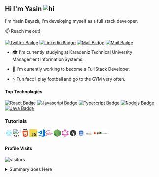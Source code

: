## Hi I'm Yasin <img src="https://user-images.githubusercontent.com/1303154/88677602-1635ba80-d120-11ea-84d8-d263ba5fc3c0.gif" width="28px" alt="hi">

I'm Yasin Beyazlı, I'm developing myself as a full stack developer. 

:mailbox: Reach me out!

[![Twitter Badge](https://img.shields.io/badge/-@beyazl_yasin-1ca0f1?style=flat&labelColor=1ca0f1&logo=twitter&logoColor=white&link=https://twitter.com/beyazl_yasin)](https://twitter.com/beyazl_yasin) 
[![Linkedin Badge](https://img.shields.io/badge/-YasinBeyazlı-0e76a8?style=flat&labelColor=0e76a8&logo=linkedin&logoColor=white)](https://www.linkedin.com/in/yasinbeyazli/) 
[![Mail Badge](https://img.shields.io/badge/-@yasin_beyazli-e84393?style=flat&labelColor=e84393&logo=instagram&logoColor=white)](https://instagram.com/yasin_beyazli) 
[![Mail Badge](https://img.shields.io/badge/-yasinbeyazli-c0392b?style=flat&labelColor=c0392b&logo=gmail&logoColor=white)](mailto:yasinbeyazli29@gmail.com)

- 🎓 I'm currently studying at Karadeniz Technical University Management Information Systems.

- 🔭 I'm currently working to become a Full Stack Developer.

- ⚡ Fun fact: I play football and go to the GYM very often.

#### Top Technologies

[![React Badge](https://img.shields.io/badge/-React-61DBFB?style=for-the-badge&labelColor=black&logo=react&logoColor=61DBFB)](#) 
[![Javascript Badge](https://img.shields.io/badge/-Javascript-F0DB4F?style=for-the-badge&labelColor=black&logo=javascript&logoColor=F0DB4F)](#)
[![Typescript Badge](https://img.shields.io/badge/-Typescript-007acc?style=for-the-badge&labelColor=black&logo=typescript&logoColor=007acc)](#) 
[![Nodejs Badge](https://img.shields.io/badge/-Nodejs-3C873A?style=for-the-badge&labelColor=black&logo=node.js&logoColor=3C873A)](#) 
[![Java Badge](https://img.shields.io/badge/-Java-f39c12?style=for-the-badge&labelColor=black&logo=java&logoColor=f39c12)](#)
### Tutorials

<img align="left" alt="React" width="26px" src="https://raw.githubusercontent.com/github/explore/80688e429a7d4ef2fca1e82350fe8e3517d3494d/topics/react/react.png" />

<img align="left" alt="JAVA" width="26px" height="26px" src="https://brandslogos.com/wp-content/uploads/images/large/java-logo-2.png" />

<img align="left" alt="HTML5" width="26px" src="https://raw.githubusercontent.com/github/explore/80688e429a7d4ef2fca1e82350fe8e3517d3494d/topics/html/html.png" />

<img align="left" alt="JavaScript" width="26px" src="https://raw.githubusercontent.com/github/explore/80688e429a7d4ef2fca1e82350fe8e3517d3494d/topics/javascript/javascript.png" />

<img align="left" alt="Visual Studio Code" width="26px" src="https://raw.githubusercontent.com/github/explore/80688e429a7d4ef2fca1e82350fe8e3517d3494d/topics/visual-studio-code/visual-studio-code.png" />

<img align="left" alt="Sass" width="26px" src="https://raw.githubusercontent.com/github/explore/80688e429a7d4ef2fca1e82350fe8e3517d3494d/topics/sass/sass.png" />

<img align="left" alt="Node.js" width="26px" src="https://raw.githubusercontent.com/github/explore/80688e429a7d4ef2fca1e82350fe8e3517d3494d/topics/nodejs/nodejs.png" />

<img align="left" alt="GraphQL" width="26px" src="https://raw.githubusercontent.com/github/explore/80688e429a7d4ef2fca1e82350fe8e3517d3494d/topics/graphql/graphql.png" />

<img align="left" alt="Deno" width="26px" src="https://raw.githubusercontent.com/github/explore/361e2821e2dea67711cde99c9c40ed357061cf27/topics/deno/deno.png" />

<img align="left" alt="SQL" width="26px" src="https://raw.githubusercontent.com/github/explore/80688e429a7d4ef2fca1e82350fe8e3517d3494d/topics/sql/sql.png" />

<img align="left" alt="MySQL" width="26px" src="https://raw.githubusercontent.com/github/explore/80688e429a7d4ef2fca1e82350fe8e3517d3494d/topics/mysql/mysql.png" />

<img align="left" alt="Git" width="26px" src="https://raw.githubusercontent.com/github/explore/80688e429a7d4ef2fca1e82350fe8e3517d3494d/topics/git/git.png" />

<img align="left" alt="MongoDB" width="26px" src="https://raw.githubusercontent.com/github/explore/80688e429a7d4ef2fca1e82350fe8e3517d3494d/topics/mongodb/mongodb.png" />

<br />
<br />

#### Profile Visits 

![visitors](https://komarev.com/ghpvc/?username=yasinbyzli&color=green)
<details>
 <summary>Summary Goes Here</summary>

### Coding Stats
<!--START_SECTION:waka-->
```text
Week: 17 June, 2021 - 23 June, 2021

Java         16 hrs 46 mins  ███████████████▓░░░░░░░░░   62.16 % 
JavaScript   5 hrs 19 mins   █████░░░░░░░░░░░░░░░░░░░░   19.75 % 
JSX          3 hrs 41 mins   ███▒░░░░░░░░░░░░░░░░░░░░░   13.68 % 
Git Config   30 mins         ▒░░░░░░░░░░░░░░░░░░░░░░░░   01.91 % 
JSON         20 mins         ▒░░░░░░░░░░░░░░░░░░░░░░░░   01.25 % 
```
<!--END_SECTION:waka-->


 #### Github Stats

![yasinbyzli's github stats](https://github-readme-stats.vercel.app/api?username=yasinbyzli&count_private=true&theme=tokyonight&hide=contribs,prs)

</details>
